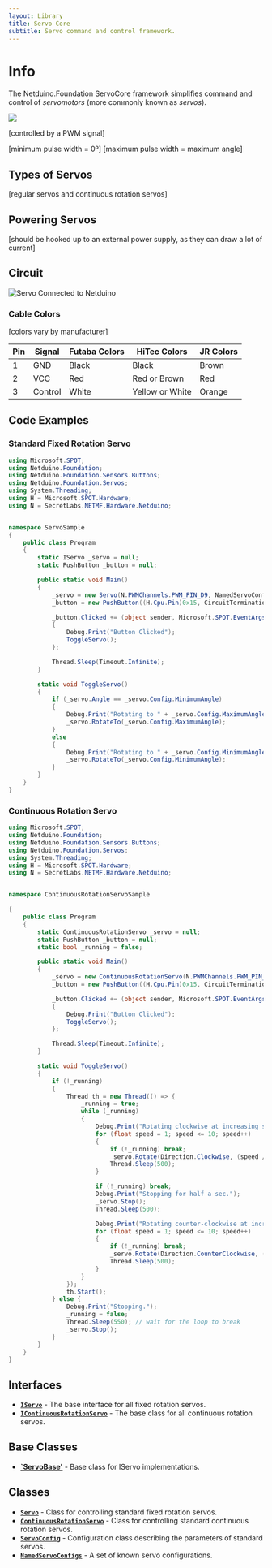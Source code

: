 ```yaml
---
layout: Library
title: Servo Core
subtitle: Servo command and control framework.
---
```


# Info

The Netduino.Foundation ServoCore framework simplifies command and control of _servomotors_ (more commonly known as _servos_).

![](Servos_Medium.jpg)

[controlled by a PWM signal]

[minimum pulse width = 0º]
[maximum pulse width = maximum angle]

## Types of Servos

[regular servos and continuous rotation servos]

## Powering Servos

[should be hooked up to an external power supply, as they can draw a lot of current]

## Circuit

![Servo Connected to Netduino](ServoBreadboard.png)

### Cable Colors

[colors vary by manufacturer]

| Pin | Signal  | Futaba Colors | HiTec Colors    | JR Colors |
|-----|---------|---------------|-----------------|-----------|
| 1   | GND     | Black         | Black           | Brown     |
| 2   | VCC     | Red           | Red or Brown    | Red       |
| 3   | Control | White         | Yellow or White | Orange    |

## Code Examples

### Standard Fixed Rotation Servo

```csharp
using Microsoft.SPOT;
using Netduino.Foundation;
using Netduino.Foundation.Sensors.Buttons;
using Netduino.Foundation.Servos;
using System.Threading;
using H = Microsoft.SPOT.Hardware;
using N = SecretLabs.NETMF.Hardware.Netduino;


namespace ServoSample
{
    public class Program
    {
        static IServo _servo = null;
        static PushButton _button = null;

        public static void Main()
        {
            _servo = new Servo(N.PWMChannels.PWM_PIN_D9, NamedServoConfigs.BlueBirdBMS120);
            _button = new PushButton((H.Cpu.Pin)0x15, CircuitTerminationType.Floating);

            _button.Clicked += (object sender, Microsoft.SPOT.EventArgs e) =>
            {
                Debug.Print("Button Clicked");
                ToggleServo();
            };

            Thread.Sleep(Timeout.Infinite);
        }

        static void ToggleServo()
        {
            if (_servo.Angle == _servo.Config.MinimumAngle)
            {
                Debug.Print("Rotating to " + _servo.Config.MaximumAngle.ToString());
                _servo.RotateTo(_servo.Config.MaximumAngle);
            }
            else
            {
                Debug.Print("Rotating to " + _servo.Config.MinimumAngle.ToString());
                _servo.RotateTo(_servo.Config.MinimumAngle);
            }
        }
    }
}
```

### Continuous Rotation Servo

```csharp
using Microsoft.SPOT;
using Netduino.Foundation;
using Netduino.Foundation.Sensors.Buttons;
using Netduino.Foundation.Servos;
using System.Threading;
using H = Microsoft.SPOT.Hardware;
using N = SecretLabs.NETMF.Hardware.Netduino;


namespace ContinuousRotationServoSample

{
    public class Program
    {
        static ContinuousRotationServo _servo = null;
        static PushButton _button = null;
        static bool _running = false;

        public static void Main()
        {
            _servo = new ContinuousRotationServo(N.PWMChannels.PWM_PIN_D9, NamedServoConfigs.IdealContinuousRotationServo);
            _button = new PushButton((H.Cpu.Pin)0x15, CircuitTerminationType.Floating);

            _button.Clicked += (object sender, Microsoft.SPOT.EventArgs e) =>
            {
                Debug.Print("Button Clicked");
                ToggleServo();
            };

            Thread.Sleep(Timeout.Infinite);
        }

        static void ToggleServo()
        {
            if (!_running)
            {
                Thread th = new Thread(() => {
                    _running = true;
                    while (_running)
                    {
                        Debug.Print("Rotating clockwise at increasing speeds.");
                        for (float speed = 1; speed <= 10; speed++)
                        {
                            if (!_running) break;
                            _servo.Rotate(Direction.Clockwise, (speed / 10.0f));
                            Thread.Sleep(500);
                        }

                        if (!_running) break;
                        Debug.Print("Stopping for half a sec.");
                        _servo.Stop();
                        Thread.Sleep(500);

                        Debug.Print("Rotating counter-clockwise at increasing speeds.");
                        for (float speed = 1; speed <= 10; speed++)
                        {
                            if (!_running) break;
                            _servo.Rotate(Direction.CounterClockwise, (speed / 10.0f));
                            Thread.Sleep(500);
                        }
                    }
                });
                th.Start();
            } else {
                Debug.Print("Stopping.");
                _running = false;
                Thread.Sleep(550); // wait for the loop to break
                _servo.Stop();
            }
        }
    }
}
```

## Interfaces

* **[`IServo`](/Library/ServoCore/IServo)** - The base interface for all fixed rotation servos.
* **[`IContinuousRotationServo`](/Library/ServoCore/IContinuousRotationServo)** - The base class for all continuous rotation servos.

## Base Classes

* **[`ServoBase'](/Library/ServoCore/ServoBase)** - Base class for IServo implementations.

## Classes

* **[`Servo`](/Library/ServoCore/Servo)** - Class for controlling standard fixed rotation servos.
* **[`ContinuousRotationServo`](/Library/ServoCore/ContinuousRotationServo)** - Class for controlling standard continuous rotation servos.
* **[`ServoConfig`](/Library/ServoCore/ServoConfig`)** - Configuration class describing the parameters of standard servos.
* **[`NamedServoConfigs`](/Library/ServoCore/NamedServoConfigs)** - A set of known servo configurations.

